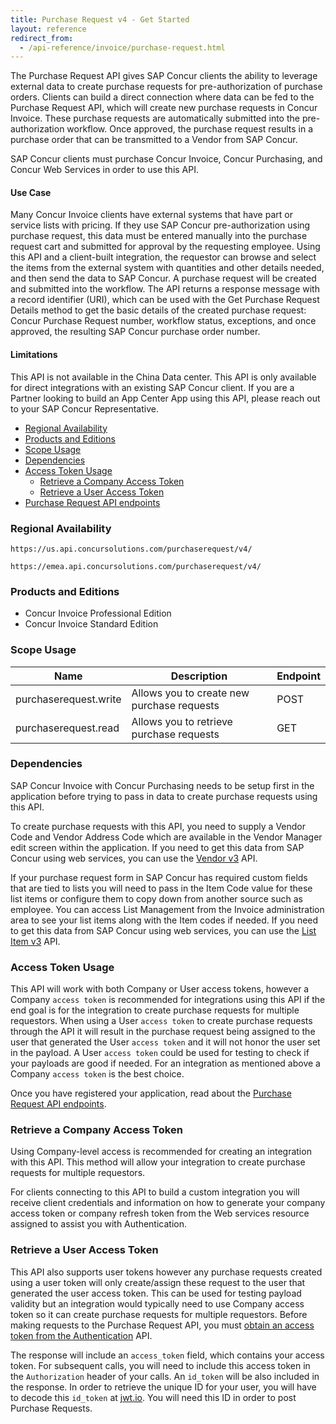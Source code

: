 ```yaml
---
title: Purchase Request v4 - Get Started
layout: reference
redirect_from:
  - /api-reference/invoice/purchase-request.html
---
```


The Purchase Request API gives SAP Concur clients the ability to leverage external data to create purchase requests for pre-authorization of purchase orders. Clients can build a direct connection where data can be fed to the Purchase Request API, which will create new purchase requests in Concur Invoice. These purchase requests are automatically submitted into the pre-authorization workflow. Once approved, the purchase request results in a purchase order that can be transmitted to a Vendor from SAP Concur.

SAP Concur clients must purchase Concur Invoice, Concur Purchasing, and Concur Web Services in order to use this API. 

#### Use Case

Many Concur Invoice clients have external systems that have part or service lists with pricing. If they use SAP Concur pre-authorization using purchase request, this data must be entered manually into the purchase request cart and submitted for approval by the requesting employee. Using this API and a client-built integration, the requestor can browse and select the items from the external system with quantities and other details needed, and then send the data to SAP Concur. A purchase request will be created and submitted into the workflow. The API returns a response message with a record identifier (URI), which can be used with the Get Purchase Request Details method to get the basic details of the created purchase request: Concur Purchase Request number, workflow status, exceptions, and once approved, the resulting SAP Concur purchase order number. 

#### Limitations

This API is not available in the China Data center. This API is only available for direct integrations with an existing SAP Concur client. If you are a Partner looking to build an App Center App using this API, please reach out to your SAP Concur Representative.

- [Regional Availability](#regional-availability)
- [Products and Editions](#products-and-editions)
- [Scope Usage](#scope-usage)
- [Dependencies](#dependencies)
- [Access Token  Usage](#access-token-usage)
    - [Retrieve a Company Access Token](#retrieve-a-company-access-token)
    - [Retrieve a User Access Token](#retrieve-a-user-access-token)
- [Purchase Request API endpoints](./v4.purchase-request-endpoints.html)


### Regional Availability

```
https://us.api.concursolutions.com/purchaserequest/v4/
```

```
https://emea.api.concursolutions.com/purchaserequest/v4/
```

### Products and Editions

* Concur Invoice Professional Edition
* Concur Invoice Standard Edition

### Scope Usage

Name|Description|Endpoint
---|---|---
purchaserequest.write|Allows you to create new purchase requests|POST
purchaserequest.read|Allows you to retrieve  purchase requests|GET

### Dependencies

SAP Concur Invoice with Concur Purchasing needs to be setup first in the application before trying to pass in data to create purchase requests using this API.   

To create purchase requests with this API, you need to supply a Vendor Code and Vendor Address Code which are available in the Vendor Manager edit screen within the application. If you need to get this data from SAP Concur using web services, you can use the [Vendor v3](/api-reference/invoice/v3.vendor.html) API.

If your purchase request form in SAP Concur has required custom fields that are tied to lists you will need to pass in the Item Code value for these list items or configure them to copy down from another source such as employee. You can access List Management from the Invoice administration area to see your list items along with the Item codes if needed. If you need to get this data from SAP Concur using web services, you can use the [List Item v3](/api-reference/common/list-item/v3.list-item.html) API.

### Access Token Usage

This API will work with both Company or User access tokens, however a Company `access token` is recommended for integrations using this API if the end goal is for the integration to create purchase requests for multiple requestors. When using a User `access token` to create purchase requests through the API it will result in the purchase request being assigned to the user that generated the User `access token` and it will not honor the user set in the payload. A User `access token` could be used for testing to check if your payloads are good if needed. For an integration as mentioned above a Company `access token` is the best choice.

Once you have registered your application, read about the [Purchase Request API endpoints](./v4.purchase-request-endpoints.html).

### Retrieve a Company Access Token

Using Company-level access is recommended for creating an integration with this API. This method will allow your integration to create purchase requests for multiple requestors.  

For clients connecting to this API to build a custom integration you will receive client credentials and information on how to generate your company access token or company refresh token from the Web services resource assigned to assist you with Authentication.  

### Retrieve a User Access Token

This API also supports user tokens however any purchase requests created using a user token will only create/assign these request to the user that generated the user access token. This can be used for testing payload validity but an integration would typically need to use Company access token so it can create purchase requests for multiple requestors.
Before making requests to the Purchase Request API, you must [obtain an access token from the Authentication](/api-reference/authentication/getting-started.html) API.

The response will include an `access_token` field, which contains your access token. For subsequent calls, you will need to include this access token in the `Authorization` header of your calls. An `id_token` will be also included in the response. In order to retrieve the unique ID for your user, you will have to decode this `id_token` at [jwt.io](https://jwt.io/). You will need this ID in order to post Purchase Requests.
